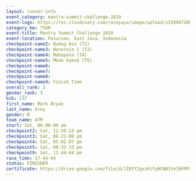 ```yaml
---
layout: runner-info 
event_category: mantra-summit-challenge-2019 
event-logo: https://res.cloudinary.com/raceyaya/image/upload/v1569072809/logo/mantra-image_segrbx.jpg
category_km: 75KM 
event-title: Mantra Summit Challenge 2019 
event-location: Pasuruan, East Java, Indonesia 
checkpoint-name2: Budug Asu (T2) 
checkpoint-name3: Wonorejo 1 (T3) 
checkpoint-name4: Mahapena (T4) 
checkpoint-name5: Mbah Kamad (T5) 
checkpoint-name6: 
checkpoint-name7: 
checkpoint-name8: 
checkpoint-name9: Finish Time
overall_rank: 3
gender_rank: 3
bib: 137
first_name: Mark Bryan
last_name: Grey
gender: M
team_name: ATM
start: Sat, 06-00-00 am
checkpoint2: Sat, 12-50-23 pm
checkpoint3: Sat, 06-22-00 pm
checkpoint4: Sat, 05-02-07 pm
checkpoint5: Sat, 09-32-33 pm
checkpoint9: Sat, 11-44-04 pm
race_time: 17-44-04
status: FINISHER
certificate: https://drive.google.com/file/d/1IBYY2gxzhtYyNCBB1YelBFMFOL-6PkxW/view?usp=sharing
---
```

